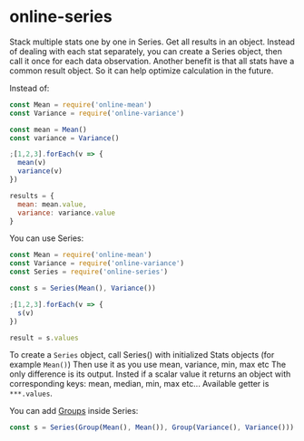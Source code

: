 # online-series
Stack multiple stats one by one in Series. Get all results in an object.
Instead of dealing with each stat separately, you can create a Series object, then call it once for each data observation.
Another benefit is that all stats have a common result object. So it can help optimize calculation in the future.

Instead of:
```javascript
const Mean = require('online-mean')
const Variance = require('online-variance')

const mean = Mean()
const variance = Variance()

;[1,2,3].forEach(v => {
  mean(v)
  variance(v)
})

results = {
  mean: mean.value,
  variance: variance.value
}
```

You can use Series:
```javascript
const Mean = require('online-mean')
const Variance = require('online-variance')
const Series = require('online-series')

const s = Series(Mean(), Variance())

;[1,2,3].forEach(v => {
  s(v)
})

result = s.values
```

To create a `Series` object, call Series() with initialized Stats objects (for example `Mean()`)
Then use it as you use mean, variance, min, max etc
The only difference is its output. Insted if a scalar value it returns an object with corresponding keys: mean, median, min, max etc...
Available getter is `***.values`.

You can add [Groups](https://github.com/onlinestats/online-group) inside Series:
```javascript
const s = Series(Group(Mean(), Mean()), Group(Variance(), Variance()))
```
